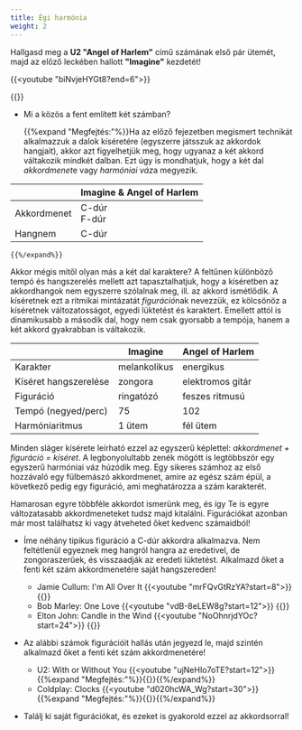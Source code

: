 ```yaml
---
title: Égi harmónia
weight: 2
---
```


Hallgasd meg a **U2 "Angel of Harlem"** című számának első pár ütemét, majd az előző leckében hallott **"Imagine"** kezdetét!

{{<youtube "biNvjeHYGt8?end=6">}}

{{<score src="Angel of Harlem" class="sticky small">}}

* Mi a közös a fent említett két számban?

    {{%expand "Megfejtés:"%}}Ha az előző fejezetben megismert technikát alkalmazzuk a dalok kíséretére (egyszerre játsszuk az akkordok hangjait), akkor azt figyelhetjük meg, hogy ugyanaz a két akkord váltakozik mindkét dalban. Ezt úgy is mondhatjuk, hogy a két dal *akkordmenet*e vagy *harmóniai váz*a megyezik.

||Imagine & Angel of Harlem
-|-
Akkordmenet|C-dúr<br>F-dúr
Hangnem|C-dúr
    {{%/expand%}}

Akkor mégis mitől olyan más a két dal karaktere? A feltűnen különböző tempó és hangszerelés mellett azt tapasztalhatjuk, hogy a kíséretben az akkordhangok nem egyszerre szólalnak meg, ill. az akkord ismétlődik. A kíséretnek ezt a ritmikai mintázatát *figuráció*nak nevezzük, ez kölcsönöz a kíséretnek változatosságot, egyedi lüktetést és karaktert. Emellett attól is dinamikusabb a második dal, hogy nem csak gyorsabb a tempója, hanem a két akkord gyakrabban is váltakozik.

||Imagine|Angel of Harlem
-|-|-
Karakter|melankolikus|energikus
Kíséret hangszerelése|zongora|elektromos gitár
Figuráció|ringatózó|feszes ritmusú
Tempó (negyed/perc)|75|102
Harmóniaritmus|1 ütem|fél ütem

Minden sláger kísérete leírható ezzel az egyszerű képlettel: *akkordmenet + figuráció = kíséret*. A legbonyolultabb zenék mögött is legtöbbször egy egyszerű harmóniai váz húzódik meg. Egy sikeres számhoz az első hozzávaló egy fülbemászó akkordmenet, amire az egész szám épül, a következő pedig egy figuráció, ami meghatározza a szám karakterét.

Hamarosan egyre többféle akkordot ismerünk meg, és így Te is egyre változatasabb akkordmeneteket tudsz majd kitalálni. Figurációkat azonban már most találhatsz ki vagy átveheted őket kedvenc számaidból!

* Íme néhány tipikus figuráció a C-dúr akkordra alkalmazva. Nem feltétlenül egyeznek meg hangról hangra az eredetivel, de zongoraszerűek, és visszaadják az eredeti lüktetést. Alkalmazd őket a fenti két szám akkordmenetére saját hangszereden!
  * Jamie Cullum: I'm All Over It
    {{<youtube "mrFQvGtRzYA?start=8">}}
    {{<score src="I'm All Over It" class="small">}}
  * Bob Marley: One Love
    {{<youtube "vdB-8eLEW8g?start=12">}}
    {{<score src="One Love" class="small">}}
  * Elton John: Candle in the Wind
    {{<youtube "NoOhnrjdYOc?start=24">}}
    {{<score src="Candle in the Wind" class="small">}}

* Az alábbi számok figurációit hallás után jegyezd le, majd szintén alkalmazd őket a fenti két szám akkordmenetére!
  * U2: With or Without You
    {{<youtube "ujNeHIo7oTE?start=12">}}
    {{%expand "Megfejtés:"%}}{{<score src="With or Without You" class="small">}}{{%/expand%}}
  * Coldplay: Clocks
    {{<youtube "d020hcWA_Wg?start=30">}}
    {{%expand "Megfejtés:"%}}{{<score src="Clocks" class="small">}}{{%/expand%}}

* Találj ki saját figurációkat, és ezeket is gyakorold ezzel az akkordsorral!